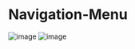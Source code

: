 # Navigation-Menu
![image](https://user-images.githubusercontent.com/33998049/178020414-e169eb11-dd41-4c2d-8d1c-5425bbf4511e.png)
![image](https://media.discordapp.net/attachments/600366554840039438/994983789841358898/unknown.png?width=1001&height=563)
